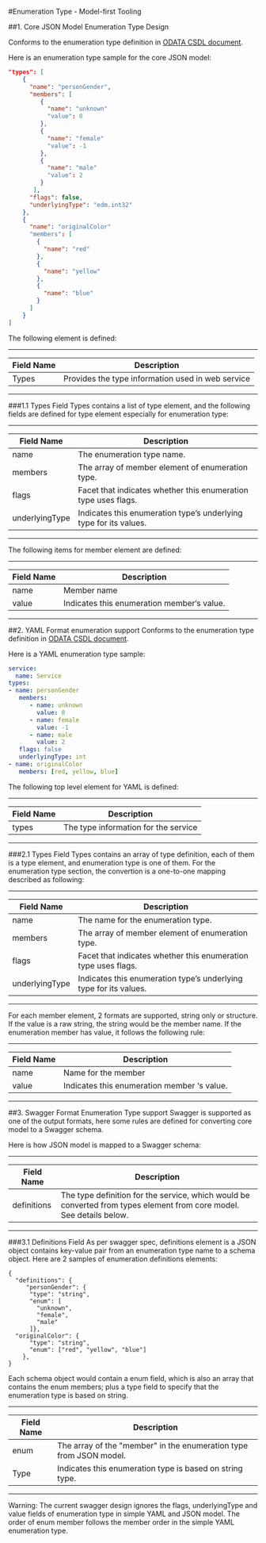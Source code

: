 #Enumeration Type - Model-first Tooling

##1.	Core JSON Model Enumeration Type Design

Conforms to the enumeration type definition in [ODATA CSDL document](http://docs.oasis-open.org/odata/odata/v4.0/errata02/os/complete/part3-csdl/odata-v4.0-errata02-os-part3-csdl-complete.html#_Toc406397991).

Here is an enumeration type sample for the core JSON model:

```JSON
"types": [
    {
	  "name": "personGender",
      "members": [
         {
           "name": "unknown"
           "value": 0
         },
         {
           "name": "female"
           "value": -1
         },
         {
           "name": "male"
           "value": 2
         }
       ],
      "flags": false,
      "underlyingType": "edm.int32"
    },
	{
	  "name": "originalColor"
	  "members": [
		{
		  "name": "red"
		},
		{
		  "name": "yellow"
		},
		{
		  "name": "blue"
		}
	  ]
	}
]
```

The following element is defined:

----------------------------
|Field Name|	Description|
|-----------|----------------|
|Types	|Provides the type information used in web service|
-----------------------------------------------------------

###1.1	Types Field
Types contains a list of type element, and the following fields are defined for type element especially for enumeration type:

----------------------------
|Field Name|	Description|
|-----------|----------------|
|name	|The enumeration type name.|
|members|	The array of member element of enumeration type.|
|flags	|Facet that indicates whether this enumeration type uses flags.|
|underlyingType	|Indicates this enumeration type’s underlying type for its values.|
--------------------------------------------------------------------

The following items for member element are defined:

----------------------------
|Field Name|	Description|
|-----------|----------------|
|name	|Member name|
|value	|Indicates this enumeration member‘s value.|
----------------------------------------------------

##2.	YAML Format enumeration support
Conforms to the enumeration type definition in [ODATA CSDL document](http://docs.oasis-open.org/odata/odata/v4.0/errata02/os/complete/part3-csdl/odata-v4.0-errata02-os-part3-csdl-complete.html#_Toc406397991).

Here is a YAML enumeration type sample:

```YAML
service:
  name: Service
types:
- name: personGender
   members:
      - name: unknown
        value: 0
      - name: female
        value: -1
      - name: male
        value: 2
   flags: false
   underlyingType: int
- name: originalColor
   members: [red, yellow, blue]
```

The following top level element for YAML is defined:

----------------------------
|Field Name|	Description|
|-----------|----------------|
|types	|The type information for the service|
----------------------------------------------

###2.1	Types Field
Types contains an array of type definition, each of them is a type element, and enumeration type is one of them. For the enumeration type section, the convertion is a one-to-one mapping described as following:

----------------------------
Field Name|	Description|
-----------|----------------
name	|The name for the enumeration type.
members	|The array of member element of enumeration type.
flags	|Facet that indicates whether this enumeration type uses flags.
underlyingType	|Indicates this enumeration type’s underlying type for its values.
----------------------------------------------------------------------------------

For each member element, 2 formats are supported, string only or structure.
If the value is a raw string, the string would be the member name. If the enumeration member has value, it follows the following rule:

----------------------------
Field Name|	Description|
-----------|----------------
name	|Name for the member
value	|Indicates this enumeration member ‘s value.
----------------------------------------------------

##3.	Swagger Format Enumeration Type support
Swagger is supported as one of the output formats, here some rules are defined for converting core model to a Swagger schema.

Here is how JSON model is mapped to a Swagger schema:

----------------------------
Field Name|	Description|
-----------|----------------
definitions	|The type definition for the service, which would be converted from types element from core model. See details below.
----------------------------

###3.1	Definitions Field
As per swagger spec, definitions element is a JSON object contains key-value pair from an enumeration type name to a schema object. Here are 2 samples of enumeration definitions elements:

```SWAGGER
{
  "definitions": {
     "personGender": {
      "type": "string",
      "enum": [
        "unknown",
        "female",
        "male"
      ]},
  "originalColor": {
      "type": "string",
      "enum": ["red", "yellow", "blue"]
    },
}
```

Each schema object would contain a enum field, which is also an array that contains the enum members; plus a type field to specify that the enumeration type is based on string.

----------------------------
Field Name|	Description|
-----------|----------------
enum	|The array of the "member" in the enumeration type from JSON model.
Type	|Indicates this enumeration type is based on string type.
----------------------------------------------------------------

Warning: The current swagger design ignores the flags, underlyingType and value fields of enumeration type in simple YAML and JSON model. The order of enum member follows the member order in the simple YAML enumeration type.